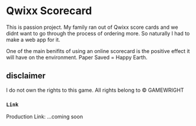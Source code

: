 # Qwixx Scorecard

This is passion project. My family ran out of Qwixx score cards and we didnt want to go through the process of ordering more. So naturally I had
to make a web app for it.

One of the main benifits of using an online scorecard is the positive effect it will have on the environment. Paper Saved = Happy Earth.

## disclaimer

I do not own the rights to this game. All rights belong to © GAMEWRIGHT

### `Link`

Production Link: ...coming soon

